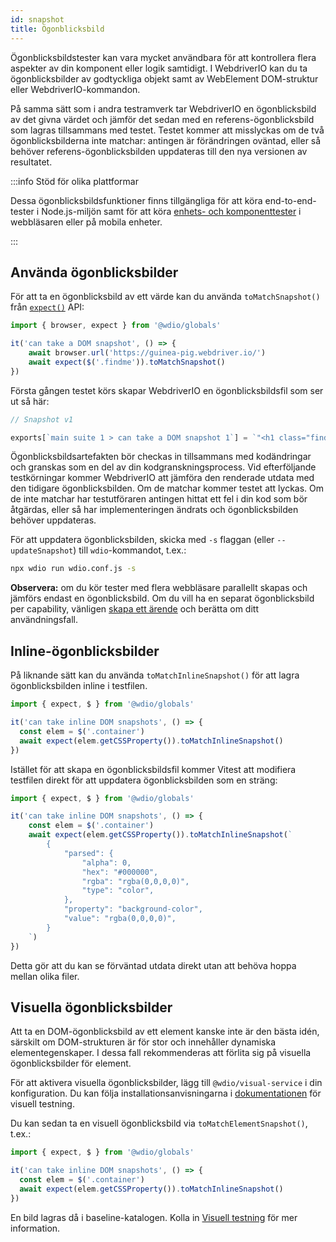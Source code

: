 ```yaml
---
id: snapshot
title: Ögonblicksbild
---
```


Ögonblicksbildstester kan vara mycket användbara för att kontrollera flera aspekter av din komponent eller logik samtidigt. I WebdriverIO kan du ta ögonblicksbilder av godtyckliga objekt samt av WebElement DOM-struktur eller WebdriverIO-kommandon.

På samma sätt som i andra testramverk tar WebdriverIO en ögonblicksbild av det givna värdet och jämför det sedan med en referens-ögonblicksbild som lagras tillsammans med testet. Testet kommer att misslyckas om de två ögonblicksbilderna inte matchar: antingen är förändringen oväntad, eller så behöver referens-ögonblicksbilden uppdateras till den nya versionen av resultatet.

:::info Stöd för olika plattformar

Dessa ögonblicksbildsfunktioner finns tillgängliga för att köra end-to-end-tester i Node.js-miljön samt för att köra [enhets- och komponenttester](/docs/component-testing) i webbläsaren eller på mobila enheter.

:::

## Använda ögonblicksbilder
För att ta en ögonblicksbild av ett värde kan du använda `toMatchSnapshot()` från [`expect()`](/docs/api/expect-webdriverio) API:

```ts
import { browser, expect } from '@wdio/globals'

it('can take a DOM snapshot', () => {
    await browser.url('https://guinea-pig.webdriver.io/')
    await expect($('.findme')).toMatchSnapshot()
})
```

Första gången testet körs skapar WebdriverIO en ögonblicksbildsfil som ser ut så här:

```js
// Snapshot v1

exports[`main suite 1 > can take a DOM snapshot 1`] = `"<h1 class="findme">Test CSS Attributes</h1>"`;
```

Ögonblicksbildsartefakten bör checkas in tillsammans med kodändringar och granskas som en del av din kodgranskningsprocess. Vid efterföljande testkörningar kommer WebdriverIO att jämföra den renderade utdata med den tidigare ögonblicksbilden. Om de matchar kommer testet att lyckas. Om de inte matchar har testutföraren antingen hittat ett fel i din kod som bör åtgärdas, eller så har implementeringen ändrats och ögonblicksbilden behöver uppdateras.

För att uppdatera ögonblicksbilden, skicka med `-s` flaggan (eller `--updateSnapshot`) till `wdio`-kommandot, t.ex.:

```sh
npx wdio run wdio.conf.js -s
```

__Observera:__ om du kör tester med flera webbläsare parallellt skapas och jämförs endast en ögonblicksbild. Om du vill ha en separat ögonblicksbild per capability, vänligen [skapa ett ärende](https://github.com/webdriverio/webdriverio/issues/new?assignees=&labels=Idea+%F0%9F%92%A1%2CNeeds+Triaging+%E2%8F%B3&projects=&template=feature-request.yml&title=%5B%F0%9F%92%A1+Feature%5D%3A+%3Ctitle%3E) och berätta om ditt användningsfall.

## Inline-ögonblicksbilder

På liknande sätt kan du använda `toMatchInlineSnapshot()` för att lagra ögonblicksbilden inline i testfilen.

```ts
import { expect, $ } from '@wdio/globals'

it('can take inline DOM snapshots', () => {
  const elem = $('.container')
  await expect(elem.getCSSProperty()).toMatchInlineSnapshot()
})
```

Istället för att skapa en ögonblicksbildsfil kommer Vitest att modifiera testfilen direkt för att uppdatera ögonblicksbilden som en sträng:

```ts
import { expect, $ } from '@wdio/globals'

it('can take inline DOM snapshots', () => {
    const elem = $('.container')
    await expect(elem.getCSSProperty()).toMatchInlineSnapshot(`
        {
            "parsed": {
                "alpha": 0,
                "hex": "#000000",
                "rgba": "rgba(0,0,0,0)",
                "type": "color",
            },
            "property": "background-color",
            "value": "rgba(0,0,0,0)",
        }
    `)
})
```

Detta gör att du kan se förväntad utdata direkt utan att behöva hoppa mellan olika filer.

## Visuella ögonblicksbilder

Att ta en DOM-ögonblicksbild av ett element kanske inte är den bästa idén, särskilt om DOM-strukturen är för stor och innehåller dynamiska elementegenskaper. I dessa fall rekommenderas att förlita sig på visuella ögonblicksbilder för element.

För att aktivera visuella ögonblicksbilder, lägg till `@wdio/visual-service` i din konfiguration. Du kan följa installationsanvisningarna i [dokumentationen](/docs/visual-testing#installation) för visuell testning.

Du kan sedan ta en visuell ögonblicksbild via `toMatchElementSnapshot()`, t.ex.:

```ts
import { expect, $ } from '@wdio/globals'

it('can take inline DOM snapshots', () => {
  const elem = $('.container')
  await expect(elem.getCSSProperty()).toMatchInlineSnapshot()
})
```

En bild lagras då i baseline-katalogen. Kolla in [Visuell testning](/docs/visual-testing) för mer information.